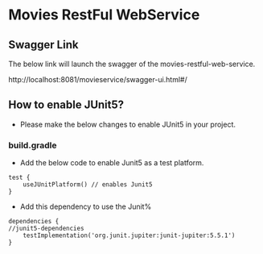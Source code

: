 # Movies RestFul WebService

## Swagger Link

The below link will launch the swagger of the movies-restful-web-service.

http://localhost:8081/movieservice/swagger-ui.html#/

## How to enable JUnit5?

-   Please make the below changes to enable JUnit5 in your project.

### build.gradle

-   Add the below code to enable Junit5 as a test platform.

```youtrack
test {
    useJUnitPlatform() // enables Junit5
}
```
-   Add this dependency to use the Junit% 

```youtrack
dependencies {
//junit5-dependencies
	testImplementation('org.junit.jupiter:junit-jupiter:5.5.1')
}
```
